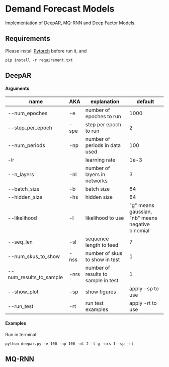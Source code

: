 # Demand Forecast Models

Implementation of DeepAR, MQ-RNN and Deep Factor Models. 

## Requirements
Please install [Pytorch](https://pytorch.org/) before run it, and 

```shell
pip install -r requirement.txt
```

## DeepAR

#### Arguments

| name          | AKA | explanation   | default  |
| ------------- |---|-------------| ----- |
| --num_epoches  | -e | number of epoches to run | 1000 |
| --step_per_epoch | -spe | step per epoch to run | 2 |
| --num_periods | -np | number of periods in data used | 100|
| -lr |  | learning rate | 1e-3 |
| --n_layers | -nl | number of layers in networks | 3 |
| --batch_size | -b | batch size | 64 |
| --hidden_size | -hs | hidden size | 64 |
| --likelihood | -l | likelihood to use | "g" means gaussian, <br>  "nb" means negative binomial |
| --seq_len | -sl | sequence length to feed | 7 |
| --num_skus_to_show | -nss | number of skus to show in test | 1 |
| --num_results_to_sample | -nrs | number of results to sample in test | 1 |
| --show_plot | -sp | show figures | apply -sp to use |
| --run_test | -rt | run test examples | apply -rt to use |

#### Examples
Run in terminal
```shell
python deepar.py -e 100 -np 100 -nl 2 -l g -nrs 1 -sp -rt
```

## MQ-RNN
